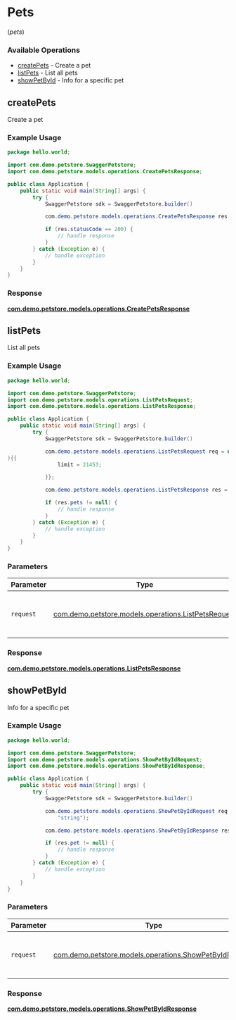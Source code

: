 # Pets
(*pets*)

### Available Operations

* [createPets](#createpets) - Create a pet
* [listPets](#listpets) - List all pets
* [showPetById](#showpetbyid) - Info for a specific pet

## createPets

Create a pet

### Example Usage

```java
package hello.world;

import com.demo.petstore.SwaggerPetstore;
import com.demo.petstore.models.operations.CreatePetsResponse;

public class Application {
    public static void main(String[] args) {
        try {
            SwaggerPetstore sdk = SwaggerPetstore.builder()            .build();

            com.demo.petstore.models.operations.CreatePetsResponse res = sdk.pets.createPets();

            if (res.statusCode == 200) {
                // handle response
            }
        } catch (Exception e) {
            // handle exception
        }
    }
}
```


### Response

**[com.demo.petstore.models.operations.CreatePetsResponse](../../models/operations/CreatePetsResponse.md)**


## listPets

List all pets

### Example Usage

```java
package hello.world;

import com.demo.petstore.SwaggerPetstore;
import com.demo.petstore.models.operations.ListPetsRequest;
import com.demo.petstore.models.operations.ListPetsResponse;

public class Application {
    public static void main(String[] args) {
        try {
            SwaggerPetstore sdk = SwaggerPetstore.builder()            .build();

            com.demo.petstore.models.operations.ListPetsRequest req = new ListPetsRequest(
){{
                limit = 21453;

            }};

            com.demo.petstore.models.operations.ListPetsResponse res = sdk.pets.listPets(req);

            if (res.pets != null) {
                // handle response
            }
        } catch (Exception e) {
            // handle exception
        }
    }
}
```

### Parameters

| Parameter                                                                                         | Type                                                                                              | Required                                                                                          | Description                                                                                       |
| ------------------------------------------------------------------------------------------------- | ------------------------------------------------------------------------------------------------- | ------------------------------------------------------------------------------------------------- | ------------------------------------------------------------------------------------------------- |
| `request`                                                                                         | [com.demo.petstore.models.operations.ListPetsRequest](../../models/operations/ListPetsRequest.md) | :heavy_check_mark:                                                                                | The request object to use for the request.                                                        |


### Response

**[com.demo.petstore.models.operations.ListPetsResponse](../../models/operations/ListPetsResponse.md)**


## showPetById

Info for a specific pet

### Example Usage

```java
package hello.world;

import com.demo.petstore.SwaggerPetstore;
import com.demo.petstore.models.operations.ShowPetByIdRequest;
import com.demo.petstore.models.operations.ShowPetByIdResponse;

public class Application {
    public static void main(String[] args) {
        try {
            SwaggerPetstore sdk = SwaggerPetstore.builder()            .build();

            com.demo.petstore.models.operations.ShowPetByIdRequest req = new ShowPetByIdRequest(
                "string");

            com.demo.petstore.models.operations.ShowPetByIdResponse res = sdk.pets.showPetById(req);

            if (res.pet != null) {
                // handle response
            }
        } catch (Exception e) {
            // handle exception
        }
    }
}
```

### Parameters

| Parameter                                                                                               | Type                                                                                                    | Required                                                                                                | Description                                                                                             |
| ------------------------------------------------------------------------------------------------------- | ------------------------------------------------------------------------------------------------------- | ------------------------------------------------------------------------------------------------------- | ------------------------------------------------------------------------------------------------------- |
| `request`                                                                                               | [com.demo.petstore.models.operations.ShowPetByIdRequest](../../models/operations/ShowPetByIdRequest.md) | :heavy_check_mark:                                                                                      | The request object to use for the request.                                                              |


### Response

**[com.demo.petstore.models.operations.ShowPetByIdResponse](../../models/operations/ShowPetByIdResponse.md)**

